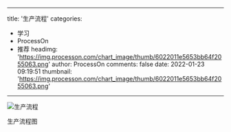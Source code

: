 
---
title: '生产流程'
categories: 
 - 学习
 - ProcessOn
 - 推荐
headimg: 'https://img.processon.com/chart_image/thumb/6022011e5653bb64f2055063.png'
author: ProcessOn
comments: false
date: 2022-01-23 09:19:51
thumbnail: 'https://img.processon.com/chart_image/thumb/6022011e5653bb64f2055063.png'
---

<div>   
<img class="thumb" alt="生产流程" src="https://img.processon.com/chart_image/thumb/6022011e5653bb64f2055063.png" referrerpolicy="no-referrer">
<p>生产流程图</p>  
</div>
            